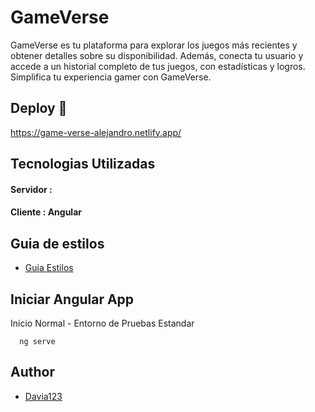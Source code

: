 
# GameVerse

GameVerse es tu plataforma para explorar los juegos más recientes y obtener detalles sobre su disponibilidad. Además, conecta tu usuario y accede a un historial completo de tus juegos, con estadísticas y logros. Simplifica tu experiencia gamer con GameVerse.

## Deploy :rocket:
https://game-verse-alejandro.netlify.app/

##  Tecnologias Utilizadas

#### Servidor : 
#### Cliente : Angular

## Guia de estilos

- [Guia Estilos]( https://www.canva.com/design/DAFzf3Ovh3o/BOKrzwWr0iCgbuMhG2gYXA/edit?utm_content=DAFzf3Ovh3o&utm_campaign=designshare&utm_medium=link2&utm_source=sharebutton)



## Iniciar Angular App

Inicio Normal - Entorno de Pruebas Estandar
```http
  ng serve
```


## Author

- [Davia123](https://github.com/Davia123)

